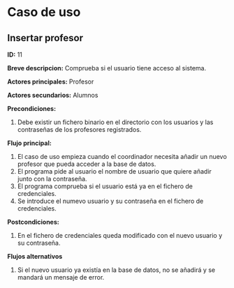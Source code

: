 # Caso de uso

## Insertar profesor

**ID:** 11

**Breve descripcion:** Comprueba si el usuario tiene acceso al sistema.

**Actores principales:** Profesor

**Actores secundarios:** Alumnos

**Precondiciones:**
1. Debe existir un fichero binario en el directorio con los usuarios y las contraseñas de los profesores registrados.

**Flujo principal:**
1. El caso de uso empieza cuando el coordinador necesita añadir un nuevo profesor que pueda acceder a la base de datos.
2. El programa pide al usuario el nombre de usuario que quiere añadir junto con la contraseña.
3. El programa comprueba si el usuario está ya en el fichero de credenciales.
4. Se introduce el numevo usuario y su contraseña en el fichero de credenciales.

**Postcondiciones:**
1. En el fichero de credenciales queda modificado con el nuevo usuario y su contraseña.

**Flujos alternativos**
1. Si el nuevo usuario ya existía en la base de datos, no se añadirá y se mandará un mensaje de error.
